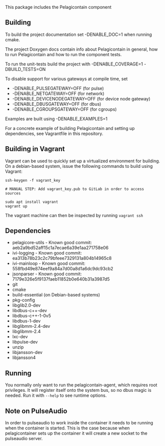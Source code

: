 This package includes the Pelagicontain component

Building
--------

To build the project documentation set -DENABLE_DOC=1 when running cmake.

The project Doxygen docs contain info about Pelagicontain in general,
how to run Pelagicontain and how to run the component tests.

To run the unit-tests build the project with -DENABLE_COVERAGE=1 -DBUILD_TESTS=ON

To disable support for various gateways at compile time, set
* -DENABLE_PULSEGATEWAY=OFF (for pulse)
* -DENABLE_NETGATEWAY=OFF (for network)
* -DENABLE_DEVICENODEGATEWAY=OFF (for device node gateway)
* -DENABLE_DBUSGATEWAY=OFF (for dbus)
* -DENABLE_CGROUPSGATEWAY=OFF (for cgroups)

Examples are built using -DENABLE_EXAMPLES=1

For a concrete example of building Pelagicontain and setting up dependencies,
see Vagrantfile in this repository.

Building in Vagrant
-------------------

Vagrant can be used to quickly set up a virtualized environment for building.
On a debian-based system, issue the following commands to build using Vagrant:

```
ssh-keygen -f vagrant_key

# MANUAL STEP: Add vagrant_key.pub to GitLab in order to access sources

sudo apt install vagrant
vagrant up
```

The vagrant machine can then be inspected by running `vagrant ssh`

Dependencies
------------
- pelagicore-utils - Known good commit: aeb2a9bd52aff15c1a7ecae6a39e1aa271758e06
- ivi-logging - Known good commit: ea313b78b23c2c79bfeee7329131a804b14965c8
- ivi-mainloop - Known good commit: 558fbd49e874eef9a84a7d00a8d1a6dc9dc93cb2
- jsonparser - Known good commit: 7179e326e5f9137faeb11852b0e640b31a3987d5
- git
- cmake
- build-essential (on Debian-based systems)
- pkg-config
- libglib2.0-dev
- libdbus-c++-dev
- libdbus-c++-1-0v5
- libdbus-1-dev
- libglibmm-2.4-dev
- libglibmm-2.4
- lxc-dev
- libpulse-dev
- unzip
- libjansson-dev
- libjansson4


Running
-------
You normally only want to run the pelagicontain-agent, which requires root
privileges. It will register itself onto the system bus, so no dbus magic is
needed. Run it with `--help` to see runtime options.

Note on PulseAudio
------------------

In order to pulseaudio to work inside the container it needs to be running when
the container is started. This is the case because when pelagicontainer sets
up the container it will create a new socket to the pulseaudio server.

